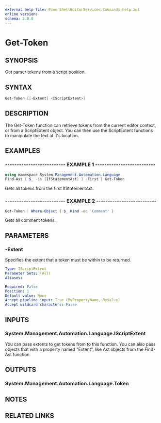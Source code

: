 ```yaml
---
external help file: PowerShellEditorServices.Commands-help.xml
online version:
schema: 2.0.0
---
```


# Get-Token

## SYNOPSIS

Get parser tokens from a script position.

## SYNTAX

```powershell
Get-Token [[-Extent] <IScriptExtent>]
```

## DESCRIPTION

The Get-Token function can retrieve tokens from the current editor context, or from a ScriptExtent object. You can then use the ScriptExtent functions to manipulate the text at it's location.

## EXAMPLES

### -------------------------- EXAMPLE 1 --------------------------

```powershell
using namespace System.Management.Automation.Language
Find-Ast { $_ -is [IfStatementAst] } -First | Get-Token
```

Gets all tokens from the first IfStatementAst.

### -------------------------- EXAMPLE 2 --------------------------

```powershell
Get-Token | Where-Object { $_.Kind -eq 'Comment' }
```

Gets all comment tokens.

## PARAMETERS

### -Extent

Specifies the extent that a token must be within to be returned.

```yaml
Type: IScriptExtent
Parameter Sets: (All)
Aliases:

Required: False
Position: 1
Default value: None
Accept pipeline input: True (ByPropertyName, ByValue)
Accept wildcard characters: False
```

## INPUTS

### System.Management.Automation.Language.IScriptExtent

You can pass extents to get tokens from to this function. You can also pass objects that with a property named "Extent", like Ast objects from the Find-Ast function.

## OUTPUTS

### System.Management.Automation.Language.Token

## NOTES

## RELATED LINKS

